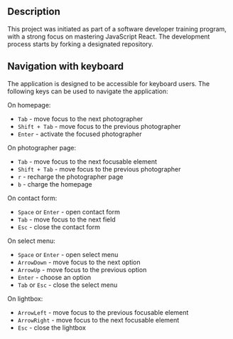## Description

This project was initiated as part of a software developer training program, with a strong focus on mastering JavaScript React.
The development process starts by forking a designated repository.

## Navigation with keyboard

The application is designed to be accessible for keyboard users.
The following keys can be used to navigate the application:

On homepage:
- `Tab` - move focus to the next photographer
- `Shift + Tab` - move focus to the previous photographer
- `Enter` - activate the focused photographer

On photographer page:
- `Tab` - move focus to the next focusable element
- `Shift + Tab` - move focus to the previous photographer
- `r` - recharge the photographer page
- `b` - charge the homepage

On contact form:
- `Space` or `Enter` - open contact form
- `Tab` - move focus to the next field
- `Esc` - close the contact form

On select menu:
- `Space` or `Enter` - open select menu
- `ArrowDown` - move focus to the next option
- `ArrowUp` - move focus to the previous option
- `Enter` - choose an option
- `Tab` or `Esc` - close the select menu

On lightbox:
- `ArrowLeft` - move focus to the previous focusable element
- `ArrowRight` - move focus to the next focusable element
- `Esc` - close the lightbox